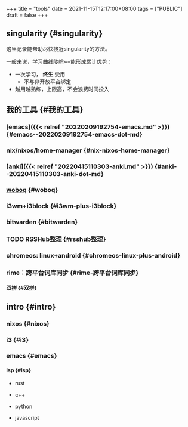 +++
title = "tools"
date = 2021-11-15T12:17:00+08:00
tags = ["PUBLIC"]
draft = false
+++

## singularity {#singularity}

这里记录能帮助尽快接近singularity的方法。

一般来说，学习曲线陡峭~=能形成累计优势：

-   一次学习， **终生** 受用
    -   不与非开放平台绑定
-   越用越熟练，上限高，不会浪费时间投入


## 我的工具 {#我的工具}


### [emacs]({{< relref "20220209192754-emacs.md" >}}) {#emacs--20220209192754-emacs-dot-md}


### nix/nixos/home-manager {#nix-nixos-home-manager}


### [anki]({{< relref "20220415110303-anki.md" >}}) {#anki--20220415110303-anki-dot-md}


### [woboq](https://dvorak0.github.io/woboq/) {#woboq}


### i3wm+i3block {#i3wm-plus-i3block}


### bitwarden {#bitwarden}


### <span class="org-todo todo TODO">TODO</span> RSSHub整理 {#rsshub整理}


### chromeos: linux+android {#chromeos-linux-plus-android}


### rime：跨平台词库同步 {#rime-跨平台词库同步}


#### 双拼 {#双拼}


## intro {#intro}


### nixos {#nixos}


### i3 {#i3}


### emacs {#emacs}


#### lsp {#lsp}

<!--list-separator-->

-  rust

<!--list-separator-->

-  c++

<!--list-separator-->

-  python

<!--list-separator-->

-  javascript